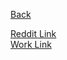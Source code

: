 [Back](../../)  
  
[Reddit Link](https://www.reddit.com/r/ludobots/wiki/core00)  
[Work Link](https://www.reddit.com/r/ludobots/comments/6rrxtt/submission_my_work_submission_for_project/)
  
